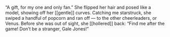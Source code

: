 “A gift, for my one and only fan.” She flipped her hair and posed like a model, showing off her [[gentle]] curves. Catching me starstruck, she swiped a handful of popcorn and ran off — to the other cheerleaders, or Venus. Before she was out of sight, she [[hollered]] back: “Find me after the game! Don’t be a stranger, Gale Jones!”